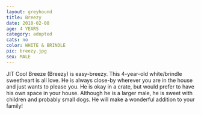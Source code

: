 ```yaml
---
layout: greyhound
title: Breezy
date: 2010-02-08
age: 4 YEARS
category: adopted
cats: no
color: WHITE & BRINDLE
pic: breezy.jpg
sex: MALE
---
```



JIT Cool Breeze (Breezy) is easy-breezy. This 4-year-old white/brindle sweetheart is all love. He is always close-by
wherever you are in the house and just wants to please you. He is okay in a crate, but would prefer to have his own
space in your house. Although he is a larger male, he is sweet with children and probably small dogs. He will make a
wonderful addition to your family!
